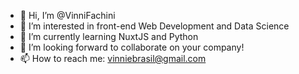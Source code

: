 - 👋 Hi, I’m @VinniFachini
- 👀 I’m interested in front-end Web Development and Data Science
- 🌱 I’m currently learning NuxtJS and Python
- 💞️ I’m looking forward to collaborate on your company!
- 📫 How to reach me: vinniebrasil@gmail.com

<!---
VinniFachini/VinniFachini is a ✨ special ✨ repository because its `README.md` (this file) appears on your GitHub profile.
You can click the Preview link to take a look at your changes.
--->
